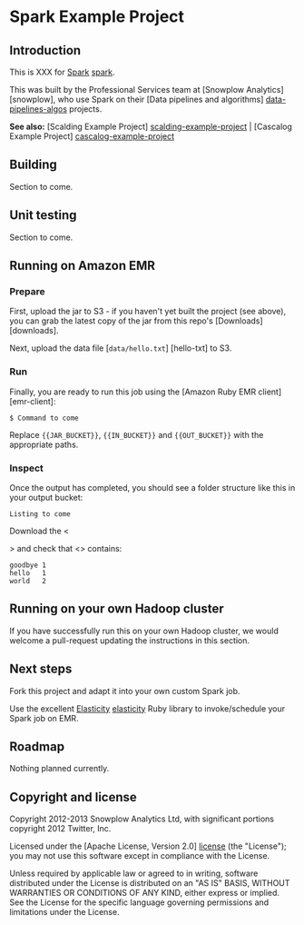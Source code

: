 # Spark Example Project

## Introduction

This is XXX for [Spark] [spark].

This was built by the Professional Services team at [Snowplow Analytics] [snowplow], who use Spark on their [Data pipelines and algorithms] [data-pipelines-algos] projects.

**See also:** [Scalding Example Project] [scalding-example-project] | [Cascalog Example Project] [cascalog-example-project]

## Building

Section to come.

## Unit testing

Section to come.

## Running on Amazon EMR

### Prepare

First, upload the jar to S3 - if you haven't yet built the project (see above), you can grab the latest copy of the jar from this repo's [Downloads] [downloads].

Next, upload the data file [`data/hello.txt`] [hello-txt] to S3.

### Run

Finally, you are ready to run this job using the [Amazon Ruby EMR client] [emr-client]:

    $ Command to come

Replace `{{JAR_BUCKET}}`, `{{IN_BUCKET}}` and `{{OUT_BUCKET}}` with the appropriate paths.

### Inspect

Once the output has completed, you should see a folder structure like this in your output bucket:

    Listing to come

Download the <<SECTION TO COME>> and check that <<TO COME>> contains:

	goodbye	1
	hello	1
	world	2

## Running on your own Hadoop cluster

If you have successfully run this on your own Hadoop cluster, we would welcome a pull-request updating the instructions in this section.

## Next steps

Fork this project and adapt it into your own custom Spark job.

Use the excellent [Elasticity] [elasticity] Ruby library to invoke/schedule your Spark job on EMR.

## Roadmap

Nothing planned currently.

## Copyright and license

Copyright 2012-2013 Snowplow Analytics Ltd, with significant portions copyright 2012 Twitter, Inc.

Licensed under the [Apache License, Version 2.0] [license] (the "License");
you may not use this software except in compliance with the License.

Unless required by applicable law or agreed to in writing, software
distributed under the License is distributed on an "AS IS" BASIS,
WITHOUT WARRANTIES OR CONDITIONS OF ANY KIND, either express or implied.
See the License for the specific language governing permissions and
limitations under the License.

[spark]: http://spark-project.org/
[data-pipelines-algos]: http://snowplowanalytics.com/services/pipelines.html

[scalding-example-project]: https://github.com/snowplow/scalding-example-project
[cascalog-example-project]: https://github.com/snowplow/cascalog-example-project

[elasticity]: https://github.com/rslifka/elasticity
[license]: http://www.apache.org/licenses/LICENSE-2.0